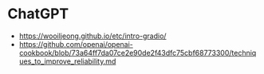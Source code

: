 # ChatGPT
* https://wooiljeong.github.io/etc/intro-gradio/
* https://github.com/openai/openai-cookbook/blob/73a64ff7da07ce2e90de2f43dfc75cbf68773300/techniques_to_improve_reliability.md
